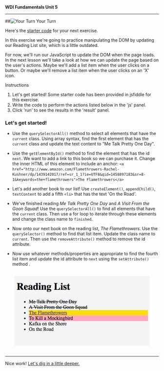 **WDI Fundamentals Unit 5**

---

##![Your Turn](../assets/exercise.png) Your Turn

Here's the [starter code](https://jsfiddle.net/048zpmy3/1/) for your next exercise.

In this exercise we're going to practice manipulating the DOM by updating our Reading List site, which is a little outdated.

For now, we'll run our JavaScript to update the DOM when the page loads. In the next lesson we'll take a look at how we can update the page based on the user's actions. Maybe we'll add a list item when the user clicks on a button. Or maybe we'll remove a list item when the user clicks on an 'X' icon.

Instructions

1. Let's get started! Some starter code has been provided in jsfiddle for this exercise.
2. Write the code to perform the actions listed below in the 'js' panel.
3. Click 'run' to see the results in the 'result' panel.

### Let's get started!

* Use the `querySelectorAll()` method to select all elements that have the `current` class. Using array syntax, find the first element that has the `current` class and update the text content to "Me Talk Pretty One Day".

* Use the `getElementById()` method to find the element that has the id `next`. We want to add a link to this book so we can purchase it. Change the inner HTML of this element to include an anchor: `<a href="http://www.amazon.com/Flamethrowers-Rachel-Kushner/dp/1439142017/ref=sr_1_1?ie=UTF8&qid=1458897183&sr=8-1&keywords=the+flamethrowers">The Flamethrowers</a>`

* Let's add another book to our list! Use `createElement()`, `appendChild()`, `textContent` to add a fifth `<li>` that has the text 'On the Road'.

* We've finished reading *Me Talk Pretty One Day* and *A Visit From the Goon Squad*! Use the `querySelectorAll()` to find all elements that have the `current` class. Then use a for loop to iterate through these elements and change the class name to `finished`.

* Now onto our next book on the reading list, *The Flamethrowers*. Use the `querySelector()` method to find that list item. Update the class name to `current`. Then use the `removeAttribute()` method to remove the id attribute.

* Now use whatever methods/properties are appropriate to find the fourth list item and update the id attribute to `next` using the `setAttribute()` method .

<br>
<center><img src="../assets/chapter5/result.png"></center>
<br>

---

Nice work! [Let's dig in a little deeper.](10_lesson.md)